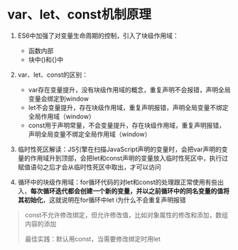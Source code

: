 # var、let、const机制原理

1. ES6中加强了对变量生命周期的控制，引入了块级作用域：
   * 函数内部
   * 块中()和{}中

2. var、let、const的区别：
   * var存在变量提升，没有块级作用域的概念，重复声明不会报错，声明全局变量会绑定到window
   * let不会变量提升，存在块级作用域，重复声明报错，声明全局变量不绑定全局作用域（window）
   * const用于声明常量，不会变量提升，存在块级作用域，重复声明报错，声明全局变量不绑定全局作用域（window）
3. 临时性死区解读：JS引擎在扫描JavaScript声明的变量时，会把var声明的变量的作用域升到顶部，会把let和const声明的变量放入临时性死区中，执行过赋值语句之后才会从临时性死区中取出，才可以访问
4. 循环中的块级作用域：for循环代码的对let和const的处理跟正常使用有些出入，**每次循环迭代都会创建一个新的变量，并以之前循环中的同名变量的值将其初始化**，这就说明在for循环中let i为什么不会重复声明报错

> const不允许修改绑定，但允许修改值，比如对象属性的修改和添加，数组内容的添加
>
> 最佳实践：默认用const，当需要修改绑定时用let

